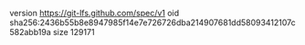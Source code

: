 version https://git-lfs.github.com/spec/v1
oid sha256:2436b55b8e8947985f14e7e726726dba214907681dd58093412107c582abb19a
size 129171
